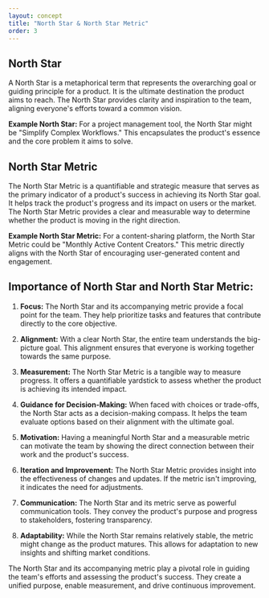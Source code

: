 ```yaml
---
layout: concept
title: "North Star & North Star Metric"
order: 3
---
```


## North Star

A North Star is a metaphorical term that represents the overarching goal or guiding principle for a product. It is the ultimate destination the product aims to reach. The North Star provides clarity and inspiration to the team, aligning everyone's efforts toward a common vision.

**Example North Star:** For a project management tool, the North Star might be "Simplify Complex Workflows." This encapsulates the product's essence and the core problem it aims to solve.

## North Star Metric

The North Star Metric is a quantifiable and strategic measure that serves as the primary indicator of a product's success in achieving its North Star goal. It helps track the product's progress and its impact on users or the market. The North Star Metric provides a clear and measurable way to determine whether the product is moving in the right direction.

**Example North Star Metric:** For a content-sharing platform, the North Star Metric could be "Monthly Active Content Creators." This metric directly aligns with the North Star of encouraging user-generated content and engagement.

## Importance of North Star and North Star Metric:

1. **Focus:** The North Star and its accompanying metric provide a focal point for the team. They help prioritize tasks and features that contribute directly to the core objective.

2. **Alignment:** With a clear North Star, the entire team understands the big-picture goal. This alignment ensures that everyone is working together towards the same purpose.

3. **Measurement:** The North Star Metric is a tangible way to measure progress. It offers a quantifiable yardstick to assess whether the product is achieving its intended impact.

4. **Guidance for Decision-Making:** When faced with choices or trade-offs, the North Star acts as a decision-making compass. It helps the team evaluate options based on their alignment with the ultimate goal.

5. **Motivation:** Having a meaningful North Star and a measurable metric can motivate the team by showing the direct connection between their work and the product's success.

6. **Iteration and Improvement:** The North Star Metric provides insight into the effectiveness of changes and updates. If the metric isn't improving, it indicates the need for adjustments.

7. **Communication:** The North Star and its metric serve as powerful communication tools. They convey the product's purpose and progress to stakeholders, fostering transparency.

8. **Adaptability:** While the North Star remains relatively stable, the metric might change as the product matures. This allows for adaptation to new insights and shifting market conditions.

The North Star and its accompanying metric play a pivotal role in guiding the team's efforts and assessing the product's success. They create a unified purpose, enable measurement, and drive continuous improvement.
